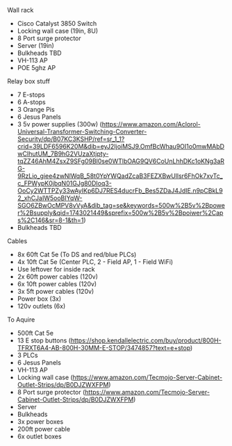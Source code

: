 Wall rack
- Cisco Catalyst 3850 Switch
- Locking wall case (19in, 8U)
- 8 Port surge protector
- Server (19in)
- Bulkheads TBD
- VH-113 AP
- POE 5ghz AP

Relay box stuff
- 7 E-stops
- 6 A-stops
- 3 Orange Pis
- 6 Jesus Panels
- 3 5v power supplies (300w) (https://www.amazon.com/Aclorol-Universal-Transformer-Switching-Converter-Security/dp/B07KC3KSHP/ref=sr_1_1?crid=39LDF6596K20M&dib=eyJ2IjoiMSJ9.OmfBcWhau9OI1o0mwMAbDwCIhutUM_7B9hG2VUzaXtjpty-tqZZ46AhM4ZsxZ9SFg09Bl0se0WTlbOAG9QV6CoUnLhhDKc1oKNg3aRG-9RzLio_giee4zwNlWqB_58t0YpYWQadZcaB3FEZXBwUllsr6FhOk7xvTc_c_FPWypK0jbqN01GJg80DIoq3-OoCy2WTTPZy33wAyIKp6DJ7RES4ducrFb_Bes5ZDaJ4JdIE.n9pCBkL92_xhCJaIW5ooBIYqW-SGO6ZBwOcMPV8vVyA&dib_tag=se&keywords=500w%2B5v%2Bpower%2Bsupply&qid=1743021449&sprefix=500w%2B5v%2Bpoiwer%2Caps%2C146&sr=8-1&th=1)
- Bulkheads TBD

Cables
- 8x 60ft Cat 5e (To DS and red/blue PLCs)
- 4x 10ft Cat 5e (Center PLC, 2 - Field AP, 1 - Field WiFi)
- Use leftover for inside rack
- 2x 60ft power cables (120v)
- 6x 10ft power cables (120v)
- 3x 5ft power cables (120v)
- Power box (3x)
- 120v outlets (6x)

To Aquire
- 500ft Cat 5e
- 13 E stop buttons (https://shop.kendallelectric.com/buy/product/800H-TFRXT6A4-AB-800H-30MM-E-STOP/3474857?text=e+stop)
- 3 PLCs
- 6 Jesus Panels
- VH-113 AP
- Locking wall case (https://www.amazon.com/Tecmojo-Server-Cabinet-Outlet-Strips/dp/B0DJZWXFPM)
- 8 Port surge protector (https://www.amazon.com/Tecmojo-Server-Cabinet-Outlet-Strips/dp/B0DJZWXFPM)
- Server
- Bulkheads
- 3x power boxes
- 200ft power cable
- 6x outlet boxes
